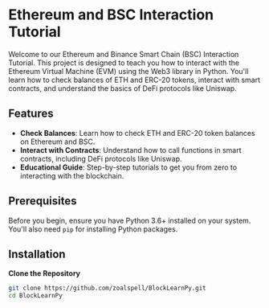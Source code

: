 # Ethereum and BSC Interaction Tutorial

Welcome to our Ethereum and Binance Smart Chain (BSC) Interaction Tutorial. This project is designed to teach you how to interact with the Ethereum Virtual Machine (EVM) using the Web3 library in Python. You'll learn how to check balances of ETH and ERC-20 tokens, interact with smart contracts, and understand the basics of DeFi protocols like Uniswap.

## Features

- **Check Balances**: Learn how to check ETH and ERC-20 token balances on Ethereum and BSC.
- **Interact with Contracts**: Understand how to call functions in smart contracts, including DeFi protocols like Uniswap.
- **Educational Guide**: Step-by-step tutorials to get you from zero to interacting with the blockchain.

## Prerequisites

Before you begin, ensure you have Python 3.6+ installed on your system. You'll also need `pip` for installing Python packages.

## Installation

**Clone the Repository**

   ```bash
   git clone https://github.com/zoalspell/BlockLearnPy.git
   cd BlockLearnPy
